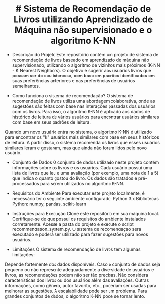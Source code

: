 <h1 align="center">
<br>
<br>
<br>
# Sistema de Recomendação de Livros utilizando Aprendizado de Máquina não supervisionado e o algoritmo K-NN
</h1>




* Descrição do Projeto
Este repositório contém um projeto de sistema de recomendação de livros baseado em aprendizado de máquina não supervisionado, utilizando o algoritmo de vizinhos mais próximos (K-NN - K Nearest Neighbors). O objetivo é sugerir aos usuários livros que possam ser do seu interesse, com base em padrões identificados em suas preferências anteriores e nas preferências de usuários semelhantes.

* Como funciona o sistema de recomendação?
O sistema de recomendação de livros utiliza uma abordagem colaborativa, onde as sugestões são feitas com base nas interações passadas dos usuários com os livros. Para isso, o algoritmo K-NN é aplicado aos dados de histórico de leitura de vários usuários para encontrar usuários similares com base em seus padrões de leitura.

Quando um novo usuário entra no sistema, o algoritmo K-NN é utilizado para encontrar os "k" usuários mais similares com base em seus históricos de leitura. A partir disso, o sistema recomenda os livros que esses usuários similares leram e gostaram, mas que ainda não foram lidos pelo novo usuário.

* Conjunto de Dados
O conjunto de dados utilizado neste projeto contém informações sobre os livros e os usuários. Cada usuário possui uma lista de livros que leu e uma avaliação (por exemplo, uma nota de 1 a 5) que indica o quanto gostou do livro. Os dados são tratados e pré-processados para serem utilizados no algoritmo K-NN.

* Requisitos do Ambiente
Para executar este projeto localmente, é necessário ter o seguinte ambiente configurado:
Python 3.x
Bibliotecas Python: numpy, pandas, scikit-learn

* Instruções para Execução
Clone este repositório em sua máquina local.
Certifique-se de que possui os requisitos do ambiente instalados corretamente.
Acesse a pasta do projeto e execute o script recommendation_system.py.
O sistema de recomendação será executado e poderá ser utilizado para fazer sugestões para novos usuários.

* Limitações
O sistema de recomendação de livros tem algumas limitações:

Depende fortemente dos dados disponíveis. Caso o conjunto de dados seja pequeno ou não represente adequadamente a diversidade de usuários e livros, as recomendações podem não ser tão precisas.
Não considera características dos livros ou dos usuários além das avaliações. Outras informações, como gênero, autor favorito, etc., poderiam ser usadas para melhorar as sugestões.
A escalabilidade pode ser um problema. Para grandes conjuntos de dados, o algoritmo K-NN pode se tornar lento.

